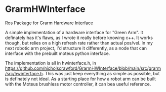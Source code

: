 # GrarmHWInterface
Ros Package for Grarm Hardware Interface

A simple implementation of a hardware interface for "Green Arm". It definately has it's flaws, as I wrote it really before knowing c++. It works though, but relies on a high refresh rate rather than actual pos/vel. In my next robotic arm project, I'd structure it differently, as a node that can interface with the prebuilt moteus python interface. 

The implementation is all in hwinterface.h, in https://github.com/nicholscrawford/GrarmHWInterface/blob/main/src/grarm/src/hwinterface.h. This was just keep everything as simple as possible, but is definately not ideal. As a starting place for how a robot arm can be built with the Moteus brushless motor controller, it can bea useful reference.
